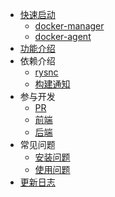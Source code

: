 
* [快速启动](start/index.md)
  * [docker-manager](start/index.md)
  * [docker-agent](start/agent.md)
* [功能介绍](function/index.md)
* 依赖介绍
  * [rysnc](dependency/rsync.md)
  * [构建通知](dependency/notice.md)
* 参与开发
  * [PR](develop/pr.md)
  * [前端](develop/frontend.md)
  * [后端](develop/backend.md)
* 常见问题
  * [安装问题](question/install.md)
  * [使用问题](question/use.md)
* [更新日志](changelog/index.md)
